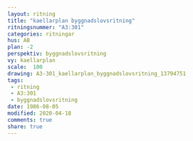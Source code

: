 ```yaml
---
layout: ritning
title: "kaellarplan byggnadslovsritning"
ritningsnummer: "A3:301"
categories: ritningar
hus: AB
plan: -2
perspektiv: byggnadslovsritning
vy: kaellarplan
scale:  100
drawing: A3-301_kaellarplan_byggnadslovsritning_13794751
tags:
 - ritning
 - A3:301
 - byggnadslovsritning
date: 1986-08-05
modified: 2020-04-18
comments: true
share: true
---
```

